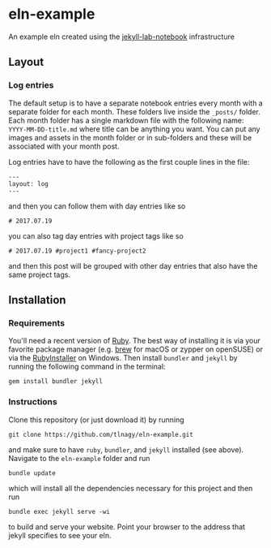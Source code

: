 # eln-example

An example eln created using the [jekyll-lab-notebook](https://github.com/tlnagy/jekyll-lab-notebook) infrastructure

## Layout

### Log entries

The default setup is to have a separate notebook entries every month with a separate folder for each month. These folders live inside the `_posts/` folder. Each month folder has a single markdown file with the following name: `YYYY-MM-DD-title.md` where title can be anything you want. You can put any images and assets in the month folder or in sub-folders and these will be associated with your month post.

Log entries have to have the following as the first couple lines in the file:
```
---
layout: log
---
```
and then you can follow them with day entries like so

```
# 2017.07.19
```
you can also tag day entries with project tags like so

```
# 2017.07.19 #project1 #fancy-project2
```
and then this post will be grouped with other day entries that also have the same project tags.

## Installation

### Requirements

You'll need a recent version of [Ruby](https://www.ruby-lang.org/en/documentation/installation/#package-management-systems). The best way of installing it is via your favorite package manager (e.g. [brew](https://brew.sh/) for macOS or zypper on openSUSE) or via the [RubyInstaller](https://rubyinstaller.org) on Windows. Then install `bundler` and `jekyll` by running the following command in the terminal:

```
gem install bundler jekyll
```

### Instructions

Clone this repository (or just download it) by running

```
git clone https://github.com/tlnagy/eln-example.git
```

and make sure to have `ruby`, `bundler`, and `jekyll` installed (see above). Navigate to the `eln-example` folder and run

```
bundle update
```

which will install all the dependencies necessary for this project and then run

```
bundle exec jekyll serve -wi
```

to build and serve your website. Point your browser to the address that jekyll specifies to see your eln.
